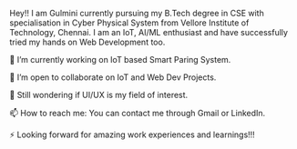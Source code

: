 Hey!! I am Gulmini currently pursuing my B.Tech degree in CSE with specialisation in Cyber Physical System from Vellore Institute of Technology, Chennai.
I am an IoT, AI/ML enthusiast and have successfully tried my hands on Web Development too.

🔭 I’m currently working on IoT based Smart Paring System.

👯 I’m open to collaborate on IoT and Web Dev Projects.

🤔 Still wondering if UI/UX is my field of interest.

📫 How to reach me: You can contact me through Gmail or LinkedIn.

⚡ Looking forward for amazing work experiences and learnings!!!
